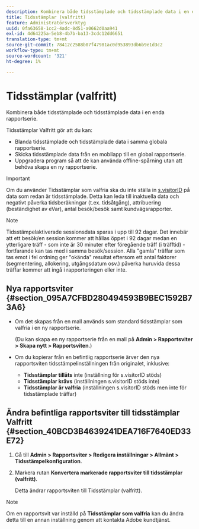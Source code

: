 ```yaml
---
description: Kombinera både tidsstämplade och tidsstämplade data i en enda rapportserie.
title: Tidsstämplar (valfritt)
feature: Administratörsverktyg
uuid: 0fa63658-1cc2-4adc-8d51-a0662d0aa941
exl-id: 4d64225a-5eb8-4b7b-ba13-3cdc12dd6651
translation-type: tm+mt
source-git-commit: 78412c2588b07f47981ac0d953893db6b9e1d3c2
workflow-type: tm+mt
source-wordcount: '321'
ht-degree: 1%

---
```


# Tidsstämplar (valfritt)

Kombinera både tidsstämplade och tidsstämplade data i en enda rapportserie.

Tidsstämplar Valfritt gör att du kan:

* Blanda tidsstämplade och tidsstämplade data i samma globala rapportserie.
* Skicka tidsstämplade data från en mobilapp till en global rapportserie.
* Uppgradera program så att de kan använda offline-spårning utan att behöva skapa en ny rapportserie.

>[!IMPORTANT]
>
>Om du använder Tidsstämplar som valfria ska du inte ställa in [s.visitorID](/help/implement/vars/config-vars/visitorid.md) på data som redan är tidsstämplade. Detta kan leda till inaktuella data och negativt påverka tidsberäkningar (t.ex. tidsåtgång), attribuering (beständighet av eVar), antal besök/besök samt kundvägsrapporter.

>[!NOTE]
>
>Tidsstämpelaktiverade sessionsdata sparas i upp till 92 dagar. Det innebär att ett besök/en session kommer att hållas öppet i 92 dagar medan en ytterligare träff - som inte är 30 minuter efter föregående träff (i träfftid) - fortfarande kan tas med i samma besök/session. Alla &quot;gamla&quot; träffar som tas emot i fel ordning ger &quot;okända&quot; resultat eftersom ett antal faktorer (segmentering, allokering, utgångsdatum osv.) påverka huruvida dessa träffar kommer att ingå i rapporteringen eller inte.

## Nya rapportsviter {#section_095A7CFBD280494593B9BEC1592B73A6}

* Om det skapas från en mall används som standard tidsstämplar som valfria i en ny rapportserie.

   (Du kan skapa en ny rapportserie från en mall på **Admin > Rapportsviter > Skapa nytt > Rapportsviten**.)
* Om du kopierar från en befintlig rapportserie ärver den nya rapportsviten tidsstämpelinställningen från originalet, inklusive:

   * **Tidsstämplar tillåts**  inte (inställning för s.visitorID stöds)
   * **Tidsstämplar krävs**  (inställningen s.visitorID stöds inte)
   * **Tidsstämplar är valfria**  (inställningen s.visitorID stöds men inte för tidsstämplade träffar)

## Ändra befintliga rapportsviter till tidsstämplar Valfritt {#section_40BCD3B4639241DEA716F7640ED33E72}

1. Gå till **Admin > Rapportsviter > Redigera inställningar > Allmänt > Tidsstämpelkonfiguration**.
1. Markera rutan **Konvertera markerade rapportsviter till tidsstämplar (valfritt)**.

   Detta ändrar rapportsviten till Tidsstämplar (valfritt).

>[!NOTE]
>
>Om en rapportsvit var inställd på **Tidsstämplar som valfria** kan du ändra detta till en annan inställning genom att kontakta Adobe kundtjänst.
